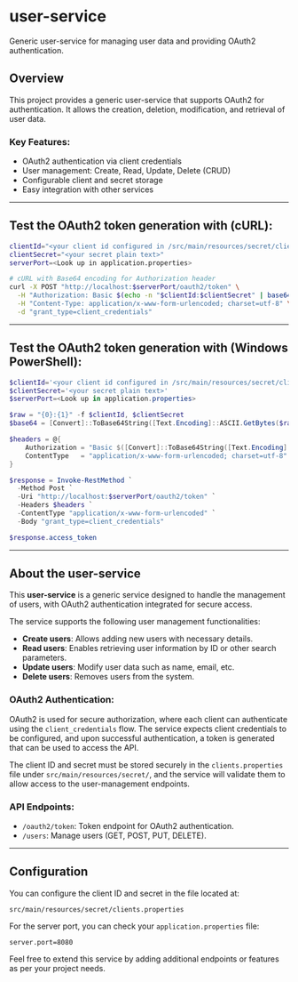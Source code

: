 
# user-service
Generic user-service for managing user data and providing OAuth2 authentication.

## Overview
This project provides a generic user-service that supports OAuth2 for authentication. It allows the creation, deletion, modification, and retrieval of user data.

### Key Features:
- OAuth2 authentication via client credentials
- User management: Create, Read, Update, Delete (CRUD)
- Configurable client and secret storage
- Easy integration with other services

---

## Test the OAuth2 token generation with (cURL):
```bash
clientId="<your client id configured in /src/main/resources/secret/clients.properties>"
clientSecret="<your secret plain text>"
serverPort=<Look up in application.properties>

# cURL with Base64 encoding for Authorization header
curl -X POST "http://localhost:$serverPort/oauth2/token" \
  -H "Authorization: Basic $(echo -n "$clientId:$clientSecret" | base64)" \
  -H "Content-Type: application/x-www-form-urlencoded; charset=utf-8" \
  -d "grant_type=client_credentials"
```

---

## Test the OAuth2 token generation with (Windows PowerShell):
```powershell
$clientId='<your client id configured in /src/main/resources/secret/clients.properties>'
$clientSecret='<your secret plain text>'
$serverPort=<Look up in application.properties>

$raw = "{0}:{1}" -f $clientId, $clientSecret
$base64 = [Convert]::ToBase64String([Text.Encoding]::ASCII.GetBytes($raw))

$headers = @{
    Authorization = "Basic $([Convert]::ToBase64String([Text.Encoding]::UTF8.GetBytes("$clientId`:$clientSecret")))"
    ContentType   = "application/x-www-form-urlencoded; charset=utf-8"
}

$response = Invoke-RestMethod `
  -Method Post `
  -Uri "http://localhost:$serverPort/oauth2/token" `
  -Headers $headers `
  -ContentType "application/x-www-form-urlencoded" `
  -Body "grant_type=client_credentials"

$response.access_token
```

---

## About the user-service

This **user-service** is a generic service designed to handle the management of users, with OAuth2 authentication integrated for secure access.

The service supports the following user management functionalities:

- **Create users**: Allows adding new users with necessary details.
- **Read users**: Enables retrieving user information by ID or other search parameters.
- **Update users**: Modify user data such as name, email, etc.
- **Delete users**: Removes users from the system.

### OAuth2 Authentication:
OAuth2 is used for secure authorization, where each client can authenticate using the `client_credentials` flow. The service expects client credentials to be configured, and upon successful authentication, a token is generated that can be used to access the API.

The client ID and secret must be stored securely in the `clients.properties` file under `src/main/resources/secret/`, and the service will validate them to allow access to the user-management endpoints.

### API Endpoints:
- `/oauth2/token`: Token endpoint for OAuth2 authentication.
- `/users`: Manage users (GET, POST, PUT, DELETE).

---

## Configuration
You can configure the client ID and secret in the file located at:
```
src/main/resources/secret/clients.properties
```

For the server port, you can check your `application.properties` file:
```
server.port=8080
```

Feel free to extend this service by adding additional endpoints or features as per your project needs.
